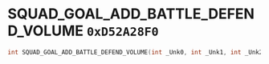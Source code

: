 # SQUAD_GOAL_ADD_BATTLE_DEFEND_VOLUME `0xD52A28F0`

```cpp
int SQUAD_GOAL_ADD_BATTLE_DEFEND_VOLUME(int _Unk0, int _Unk1, int _Unk2, int _Unk3);
```
